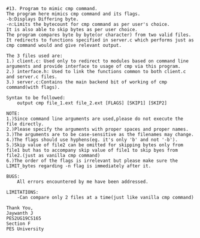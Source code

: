 	#13. Program to mimic cmp command.
	The program here mimics cmp command and its flags.
	-b:Displays Differing byte.
	-n:Limits the bytecount for cmp command as per user's choice.
	It is also able to skip bytes as per user choice.
	The program compares byte by byte(or character) from two valid files.
	It redirects to functions specified in server.c which performs just as cmp command would and give relevant output.
	
	The 3 files used are:
	1.) client.c: Used only to redirect to modules based on command line arguments and provide interface to usage of cmp via this program.
	2.) interface.h: Used to link the functions common to both client.c and server.c files.
	3.) server.c:Contains the main backend bit of working of cmp command(with flags).
	
	Syntax to be followed:
		output cmp file_1.ext file_2.ext [FLAGS] [SKIP1] [SKIP2]
	
	NOTE:
	1.)Since command line arguments are used,please do not execute the file directly.
	2.)Please specify the arguments with proper spaces and proper names.
	3.)The arguments are to be case-sensitive as the filenames may change.
	4.)The flags should use hyphens(eg. it's only 'b' and not '-b').
	5.)Skip value of file2 can be omitted for skipping bytes only from file1 but has to accompany skip value of file1 to skip byes from file2.(just as vanilla cmp command)
	6.)The order of the flags is irrelevant but please make sure the LIMIT_bytes regarding -n flag is immediately after it.
	
	BUGS:
		All errors encountered by me have been addressed.
	
	LIMITATIONS:
		-Can compare only 2 files at a time(just like vanilla cmp command)
		
	Thank You,
	Jaywanth J
	PES2UG19CS165
	Section F
	PES University 
